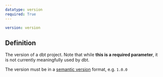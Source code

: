 ```yaml
---
datatype: version
required: True
---
```

<File name='dbt_project.yml'>

```yml
version: version
```

</File>

## Definition
The version of a dbt project. Note that while **this is a required parameter**, it is not currently meaningfully used by dbt.

The version must be in a [semantic version](https://semver.org/) format, e.g. `1.0.0`
